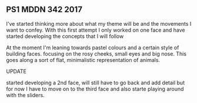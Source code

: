 ## PS1 MDDN 342 2017

I've started thinking more about what my theme will be and the movements I want to confey. With this first attempt I only worked on one face and have started developing the concepts that I will follow

At the moment I'm leaning towards pastel colours and a certain style of building faces. focusing on the rosy cheeks, small eyes and big nose. This goes along a sort of flat, minimalistic representation of animals.

UPDATE

started developing a 2nd face, will still have to go back and add detail but for now I have to move on to the third face and also starte playing around with the sliders.
